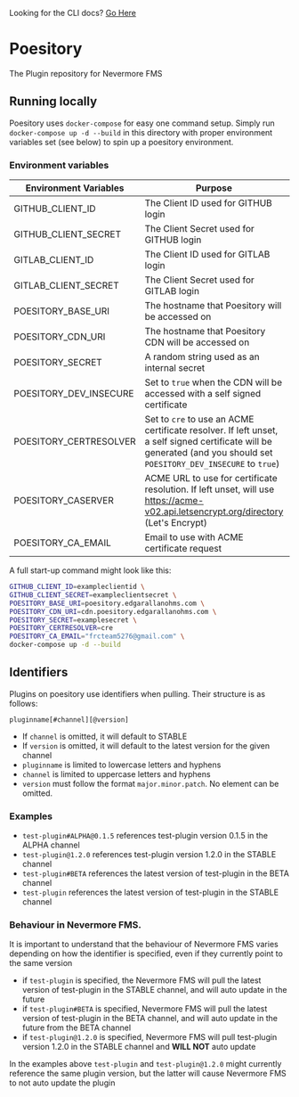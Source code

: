 Looking for the CLI docs? [Go Here](https://github.com/Nevermore-FMS/poesitory/blob/main/cli/poesitory/README.md)

# Poesitory

The Plugin repository for Nevermore FMS

## Running locally

Poesitory uses `docker-compose` for easy one command setup. Simply run `docker-compose up -d --build` in this directory with proper environment variables set (see below) to spin up a poesitory environment.

### Environment variables

| Environment Variables  | Purpose                                                                                                                                                              | Required |
|------------------------|----------------------------------------------------------------------------------------------------------------------------------------------------------------------|----------|
| GITHUB_CLIENT_ID       | The Client ID used for GITHUB login                                                                                                                                  | Yes      |
| GITHUB_CLIENT_SECRET   | The Client Secret used for GITHUB login                                                                                                                              | Yes      |
| GITLAB_CLIENT_ID       | The Client ID used for GITLAB login                                                                                                                                  | Yes      |
| GITLAB_CLIENT_SECRET   | The Client Secret used for GITLAB login                                                                                                                              | Yes      |
| POESITORY_BASE_URI     | The hostname that Poesitory will be accessed on                                                                                                                      | Yes      |
| POESITORY_CDN_URI      | The hostname that Poesitory CDN will be accessed on                                                                                                                  | Yes      |
| POESITORY_SECRET       | A random string used as an internal secret                                                                                                                           | Yes      |
| POESITORY_DEV_INSECURE | Set to `true` when the CDN will be accessed with a self signed certificate                                                                                           | No       |
| POESITORY_CERTRESOLVER | Set to `cre` to use an ACME certificate resolver. If left unset, a self signed certificate will be generated (and you should set `POESITORY_DEV_INSECURE` to `true`) | No       |
| POESITORY_CASERVER     | ACME URL to use for certificate resolution. If left unset, will use https://acme-v02.api.letsencrypt.org/directory (Let's Encrypt)                                   | No       |
| POESITORY_CA_EMAIL     | Email to use with ACME certificate request                                                                                                                           | No       |

A full start-up command might look like this:

```bash
GITHUB_CLIENT_ID=exampleclientid \
GITHUB_CLIENT_SECRET=exampleclientsecret \
POESITORY_BASE_URI=poesitory.edgarallanohms.com \
POESITORY_CDN_URI=cdn.poesitory.edgarallanohms.com \
POESITORY_SECRET=examplesecret \
POESITORY_CERTRESOLVER=cre 
POESITORY_CA_EMAIL="frcteam5276@gmail.com" \
docker-compose up -d --build
```

## Identifiers

Plugins on poesitory use identifiers when pulling. Their structure is as follows:

```
pluginname[#channel][@version]
```

- If `channel` is omitted, it will default to STABLE
- If `version` is omitted, it will default to the latest version for the given channel
- `pluginname` is limited to lowercase letters and hyphens 
- `channel` is limited to uppercase letters and hyphens
- `version` must follow the format `major.minor.patch`. No element can be omitted.

### Examples

- `test-plugin#ALPHA@0.1.5` references test-plugin version 0.1.5 in the ALPHA channel
- `test-plugin@1.2.0` references test-plugin version 1.2.0 in the STABLE channel
- `test-plugin#BETA` references the latest version of test-plugin in the BETA channel
- `test-plugin` references the latest version of test-plugin in the STABLE channel

### Behaviour in Nevermore FMS.

It is important to understand that the behaviour of Nevermore FMS varies depending on how the identifier is specified, even if they currently point to the same version

- if `test-plugin` is specified, the Nevermore FMS will pull the latest version of test-plugin in the STABLE channel, and will auto update in the future
- if `test-plugin#BETA` is specified, Nevermore FMS will pull the latest version of test-plugin in the BETA channel, and will auto update in the future from the BETA channel
- if `test-plugin@1.2.0` is specified, Nevermore FMS will pull test-plugin version 1.2.0 in the STABLE channel and **WILL NOT** auto update

In the examples above `test-plugin` and `test-plugin@1.2.0` might currently reference the same plugin version, but the latter will cause Nevermore FMS to not auto update the plugin